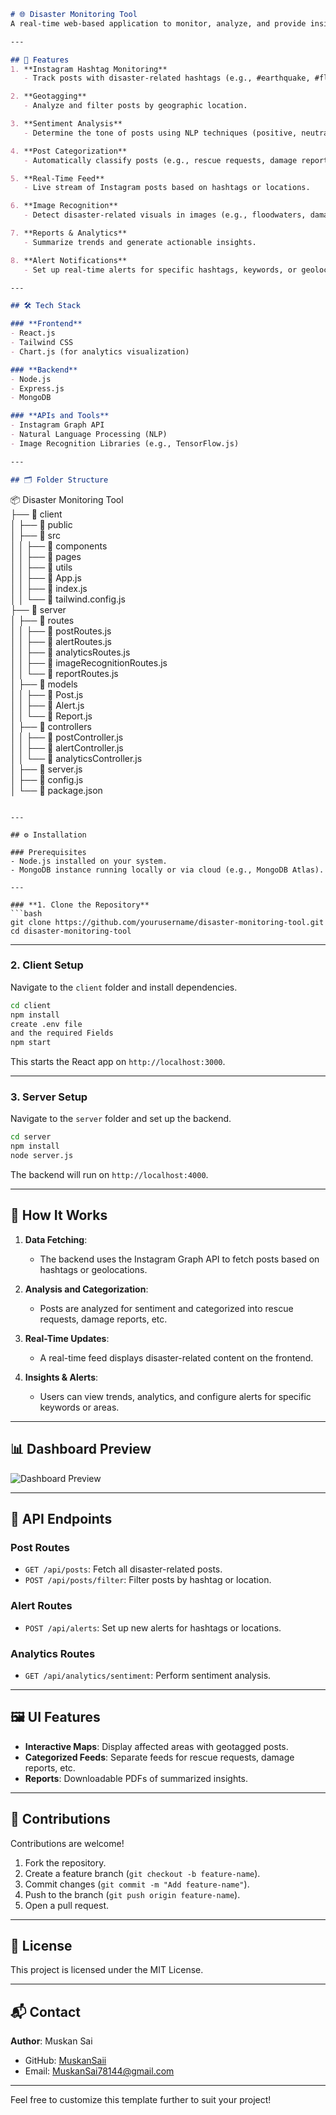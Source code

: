 
```markdown
# 🌐 Disaster Monitoring Tool  
A real-time web-based application to monitor, analyze, and provide insights into disaster-related content from Instagram. This tool uses cutting-edge technologies to enhance situational awareness and assist disaster management teams.

---

## 🚀 Features  
1. **Instagram Hashtag Monitoring**  
   - Track posts with disaster-related hashtags (e.g., #earthquake, #flood).  

2. **Geotagging**  
   - Analyze and filter posts by geographic location.  

3. **Sentiment Analysis**  
   - Determine the tone of posts using NLP techniques (positive, neutral, negative).  

4. **Post Categorization**  
   - Automatically classify posts (e.g., rescue requests, damage reports).  

5. **Real-Time Feed**  
   - Live stream of Instagram posts based on hashtags or locations.  

6. **Image Recognition**  
   - Detect disaster-related visuals in images (e.g., floodwaters, damage).  

7. **Reports & Analytics**  
   - Summarize trends and generate actionable insights.  

8. **Alert Notifications**  
   - Set up real-time alerts for specific hashtags, keywords, or geolocations.

---

## 🛠️ Tech Stack  

### **Frontend**  
- React.js  
- Tailwind CSS  
- Chart.js (for analytics visualization)  

### **Backend**  
- Node.js  
- Express.js  
- MongoDB  

### **APIs and Tools**  
- Instagram Graph API  
- Natural Language Processing (NLP)  
- Image Recognition Libraries (e.g., TensorFlow.js)  

---

## 🗂️ Folder Structure  

```
📦 Disaster Monitoring Tool  
├── 📁 client  
│   ├── 📁 public  
│   ├── 📁 src  
│   │   ├── 📁 components  
│   │   ├── 📁 pages  
│   │   ├── 📁 utils  
│   │   ├── 📄 App.js  
│   │   ├── 📄 index.js  
│   │   └── 📄 tailwind.config.js  
├── 📁 server  
│   ├── 📁 routes  
│   │   ├── 📄 postRoutes.js  
│   │   ├── 📄 alertRoutes.js  
│   │   ├── 📄 analyticsRoutes.js  
│   │   ├── 📄 imageRecognitionRoutes.js  
│   │   └── 📄 reportRoutes.js  
│   ├── 📁 models  
│   │   ├── 📄 Post.js  
│   │   ├── 📄 Alert.js  
│   │   └── 📄 Report.js  
│   ├── 📁 controllers  
│   │   ├── 📄 postController.js  
│   │   ├── 📄 alertController.js  
│   │   └── 📄 analyticsController.js  
│   ├── 📄 server.js  
│   ├── 📄 config.js  
│   └── 📄 package.json  
```

---

## ⚙️ Installation  

### Prerequisites  
- Node.js installed on your system.  
- MongoDB instance running locally or via cloud (e.g., MongoDB Atlas).  

---

### **1. Clone the Repository**  
```bash  
git clone https://github.com/yourusername/disaster-monitoring-tool.git  
cd disaster-monitoring-tool  
```

---

### **2. Client Setup**  
Navigate to the `client` folder and install dependencies.  
```bash  
cd client  
npm install
create .env file
and the required Fields
npm start  
```

This starts the React app on `http://localhost:3000`.

---

### **3. Server Setup**  
Navigate to the `server` folder and set up the backend.  
```bash  
cd server  
npm install  
node server.js  
```

The backend will run on `http://localhost:4000`.  

---

## 🌟 How It Works  

1. **Data Fetching**:  
   - The backend uses the Instagram Graph API to fetch posts based on hashtags or geolocations.  

2. **Analysis and Categorization**:  
   - Posts are analyzed for sentiment and categorized into rescue requests, damage reports, etc.  

3. **Real-Time Updates**:  
   - A real-time feed displays disaster-related content on the frontend.  

4. **Insights & Alerts**:  
   - Users can view trends, analytics, and configure alerts for specific keywords or areas.  

---

## 📊 Dashboard Preview  

![Dashboard Preview](https://via.placeholder.com/800x400?text=Insert+Dashboard+Screenshot+Here)  

---

## 📜 API Endpoints  

### **Post Routes**  
- `GET /api/posts`: Fetch all disaster-related posts.  
- `POST /api/posts/filter`: Filter posts by hashtag or location.  

### **Alert Routes**  
- `POST /api/alerts`: Set up new alerts for hashtags or locations.  

### **Analytics Routes**  
- `GET /api/analytics/sentiment`: Perform sentiment analysis.  

---

## 🖼️ UI Features  
- **Interactive Maps**: Display affected areas with geotagged posts.  
- **Categorized Feeds**: Separate feeds for rescue requests, damage reports, etc.  
- **Reports**: Downloadable PDFs of summarized insights.  

---

## 🤝 Contributions  
Contributions are welcome!  
1. Fork the repository.  
2. Create a feature branch (`git checkout -b feature-name`).  
3. Commit changes (`git commit -m "Add feature-name"`).  
4. Push to the branch (`git push origin feature-name`).  
5. Open a pull request.

---

## 🔗 License  
This project is licensed under the MIT License.  

---

## 📬 Contact  
**Author**: Muskan Sai 
- GitHub: [MuskanSaii](https://github.com/MuskanSaii)  
- Email: MuskanSai78144@gmail.com 

---

Feel free to customize this template further to suit your project!
